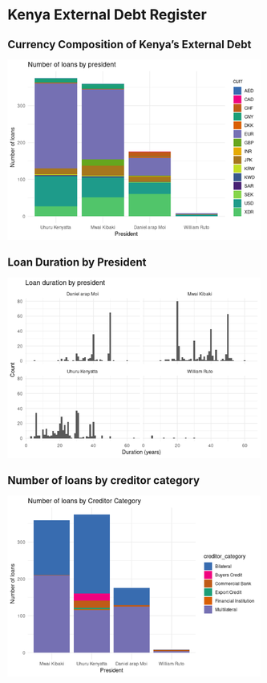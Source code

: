 Kenya External Debt Register
================

## Currency Composition of Kenya’s External Debt

![](README_files/figure-gfm/unnamed-chunk-1-1.png)<!-- -->

## Loan Duration by President

![](README_files/figure-gfm/unnamed-chunk-2-1.png)<!-- -->

## Number of loans by creditor category

![](README_files/figure-gfm/unnamed-chunk-3-1.png)<!-- -->

